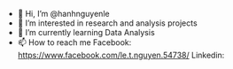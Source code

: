 - 👋 Hi, I’m @hanhnguyenle
- 👀 I’m interested in research and analysis projects
- 🌱 I’m currently learning Data Analysis 
- 📫 How to reach me
  Facebook: https://www.facebook.com/le.t.nguyen.54738/
  Linkedin: 

<!---
hanhnguyenle/hanhnguyenle is a ✨ special ✨ repository because its `README.md` (this file) appears on your GitHub profile.
You can click the Preview link to take a look at your changes.
--->
